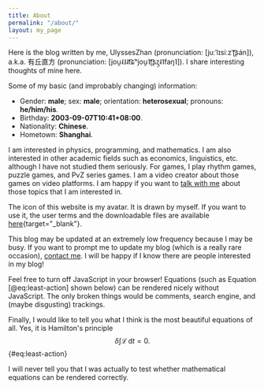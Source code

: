 ```yaml
---
title: About
permalink: "/about/"
layout: my_page
---
```


Here is the blog written by me,
UlyssesZhan (pronunciation: [juːˈlɪsiːzˈʈ͡ʂán]),
a.k.a. 有丘直方 (pronunciation: [jou̯˨˩˨t͡ɕʰjou̯˥ʈ͡ʂʐ̩˨˥faŋ˥]).
I share interesting thoughts of mine here.

Some of my basic (and improbably changing) information:

- Gender: **male**;
sex: **male**;
orientation: **heterosexual**;
pronouns: **he/him/his**.
- Birthday: **2003-09-07T10:41+08:00**.
- Nationality: **Chinese**.
- Hometown: **Shanghai**.

I am interested in physics, programming, and mathematics.
I am also interested in other academic fields such as economics, linguistics, etc.
although I have not studied them seriously.
For games, I play rhythm games, puzzle games, and PvZ series games.
I am a video creator about those games on video platforms.
I am happy if you want to [talk with me](/contact)
about those topics that I am interested in.

The icon of this website is my avatar.
It is drawn by myself.
If you want to use it, the user terms and the downloadable files are
available [here](https://github.com/UlyssesZh/drawings){target="_blank"}.

This blog may be updated at an extremely low frequency because
I may be busy.
If you want to prompt me to update my blog
(which is a really rare occasion), [contact me](/contact).
I will be happy if I know there are people interested in my blog!

Feel free to turn off JavaScript in your browser!
Equations (such as Equation [@eq:least-action] shown below)
can be rendered nicely without JavaScript.
The only broken things would be comments, search engine,
and (maybe disgusting) trackings.

Finally, I would like to tell you what I think is the most beautiful
equations of all.
Yes, it is Hamilton's principle
$$\delta\int\mathcal L\,\mathrm dt=0.$$ {#eq:least-action}

I will never tell you that I was actually to test whether
mathematical equations can be rendered correctly.
